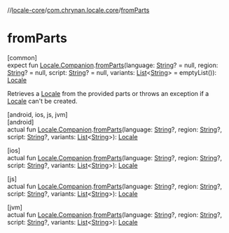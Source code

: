 //[locale-core](../../index.md)/[com.chrynan.locale.core](index.md)/[fromParts](from-parts.md)

# fromParts

[common]\
expect fun [Locale.Companion](-locale/-companion/index.md).[fromParts](from-parts.md)(language: [String](https://kotlinlang.org/api/latest/jvm/stdlib/kotlin/-string/index.html)? = null, region: [String](https://kotlinlang.org/api/latest/jvm/stdlib/kotlin/-string/index.html)? = null, script: [String](https://kotlinlang.org/api/latest/jvm/stdlib/kotlin/-string/index.html)? = null, variants: [List](https://kotlinlang.org/api/latest/jvm/stdlib/kotlin.collections/-list/index.html)&lt;[String](https://kotlinlang.org/api/latest/jvm/stdlib/kotlin/-string/index.html)&gt; = emptyList()): [Locale](-locale/index.md)

Retrieves a [Locale](-locale/index.md) from the provided parts or throws an exception if a [Locale](-locale/index.md) can't be created.

[android, ios, js, jvm]\
[android]\
actual fun [Locale.Companion](-locale/-companion/index.md#792635441%2FExtensions%2F-362537344).[fromParts](from-parts.md)(language: [String](https://kotlinlang.org/api/latest/jvm/stdlib/kotlin/-string/index.html)?, region: [String](https://kotlinlang.org/api/latest/jvm/stdlib/kotlin/-string/index.html)?, script: [String](https://kotlinlang.org/api/latest/jvm/stdlib/kotlin/-string/index.html)?, variants: [List](https://kotlinlang.org/api/latest/jvm/stdlib/kotlin.collections/-list/index.html)&lt;[String](https://kotlinlang.org/api/latest/jvm/stdlib/kotlin/-string/index.html)&gt;): [Locale](-locale/index.md#-1762194833%2FExtensions%2F-362537344)

[ios]\
actual fun [Locale.Companion](-locale/-companion/index.md#792635441%2FExtensions%2F2109559298).[fromParts](from-parts.md)(language: [String](https://kotlinlang.org/api/latest/jvm/stdlib/kotlin/-string/index.html)?, region: [String](https://kotlinlang.org/api/latest/jvm/stdlib/kotlin/-string/index.html)?, script: [String](https://kotlinlang.org/api/latest/jvm/stdlib/kotlin/-string/index.html)?, variants: [List](https://kotlinlang.org/api/latest/jvm/stdlib/kotlin.collections/-list/index.html)&lt;[String](https://kotlinlang.org/api/latest/jvm/stdlib/kotlin/-string/index.html)&gt;): [Locale](-locale/index.md#-1762194833%2FExtensions%2F2109559298)

[js]\
actual fun [Locale.Companion](-locale/-companion/index.md#792635441%2FExtensions%2F1142978236).[fromParts](from-parts.md)(language: [String](https://kotlinlang.org/api/latest/jvm/stdlib/kotlin/-string/index.html)?, region: [String](https://kotlinlang.org/api/latest/jvm/stdlib/kotlin/-string/index.html)?, script: [String](https://kotlinlang.org/api/latest/jvm/stdlib/kotlin/-string/index.html)?, variants: [List](https://kotlinlang.org/api/latest/jvm/stdlib/kotlin.collections/-list/index.html)&lt;[String](https://kotlinlang.org/api/latest/jvm/stdlib/kotlin/-string/index.html)&gt;): [Locale](-locale/index.md#-1762194833%2FExtensions%2F1142978236)

[jvm]\
actual fun [Locale.Companion](-locale/-companion/index.md#792635441%2FExtensions%2F-1283056228).[fromParts](from-parts.md)(language: [String](https://kotlinlang.org/api/latest/jvm/stdlib/kotlin/-string/index.html)?, region: [String](https://kotlinlang.org/api/latest/jvm/stdlib/kotlin/-string/index.html)?, script: [String](https://kotlinlang.org/api/latest/jvm/stdlib/kotlin/-string/index.html)?, variants: [List](https://kotlinlang.org/api/latest/jvm/stdlib/kotlin.collections/-list/index.html)&lt;[String](https://kotlinlang.org/api/latest/jvm/stdlib/kotlin/-string/index.html)&gt;): [Locale](-locale/index.md#-1762194833%2FExtensions%2F-1283056228)
